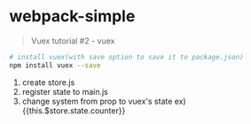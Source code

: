 # webpack-simple

> Vuex tutorial #2 - vuex
``` bash
# install vuex(with save option to save it to package.json)
npm install vuex --save
```
1. create store.js
2. register state to main.js
3. change system from prop to vuex's state ex) {{this.$store.state.counter}}
